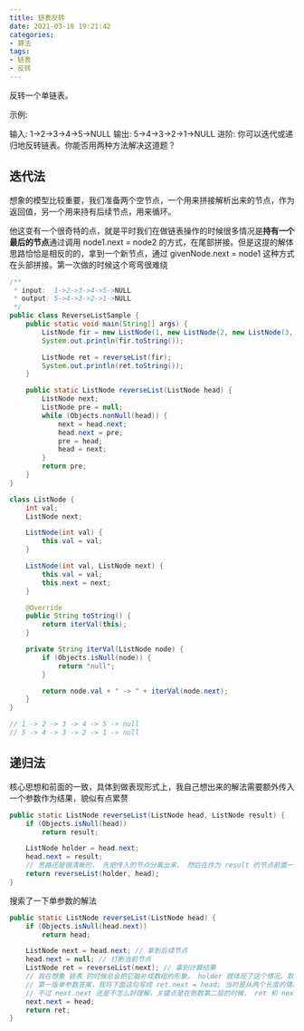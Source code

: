 ```yaml
---
title: 链表反转
date: 2021-03-18 19:21:42
categories:
- 算法
tags:
- 链表
- 反转
---
```


反转一个单链表。

示例:

输入: 1->2->3->4->5->NULL
输出: 5->4->3->2->1->NULL
进阶:
你可以迭代或递归地反转链表。你能否用两种方法解决这道题？

## 迭代法

想象的模型比较重要，我们准备两个空节点，一个用来拼接解析出来的节点，作为返回值，另一个用来持有后续节点，用来循环。

他这变有一个很奇特的点，就是平时我们在做链表操作的时候很多情况是**持有一个最后的节点**通过调用 node1.next = node2 的方式，在尾部拼接。但是这提的解体思路恰恰是相反的的，拿到一个新节点，通过 givenNode.next = node1 这种方式在头部拼接。第一次做的时候这个弯弯很难绕

```java
/**
 * input:  1->2->3->4->5->NULL
 * output: 5->4->3->2->1->NULL
 */
public class ReverseListSample {
    public static void main(String[] args) {
        ListNode fir = new ListNode(1, new ListNode(2, new ListNode(3, new ListNode(4, new ListNode(5)))));
        System.out.println(fir.toString());

        ListNode ret = reverseList(fir);
        System.out.println(ret.toString());
    }

    public static ListNode reverseList(ListNode head) {
        ListNode next;
        ListNode pre = null;
        while (Objects.nonNull(head)) {
            next = head.next;
            head.next = pre;
            pre = head;
            head = next;
        }
        return pre;
    }
}

class ListNode {
    int val;
    ListNode next;

    ListNode(int val) {
        this.val = val;
    }

    ListNode(int val, ListNode next) {
        this.val = val;
        this.next = next;
    }

    @Override
    public String toString() {
        return iterVal(this);
    }

    private String iterVal(ListNode node) {
        if (Objects.isNull(node)) {
            return "null";
        }

        return node.val + " -> " + iterVal(node.next);
    }
}

// 1 -> 2 -> 3 -> 4 -> 5 -> null
// 5 -> 4 -> 3 -> 2 -> 1 -> null
```

## 递归法

核心思想和前面的一致，具体到做表现形式上，我自己想出来的解法需要额外传入一个参数作为结果，貌似有点累赘

```java
public static ListNode reverseList(ListNode head, ListNode result) {
    if (Objects.isNull(head))
        return result;

    ListNode holder = head.next;
    head.next = result;
    // 思路还是很清晰的， 先把传入的节点分离出来， 然后在作为 result 的节点前面一次添加分离出来的节点。当所有的节点都处理过后，返回
    return reverseList(holder, head);
}
```

搜索了一下单参数的解法

```java
public static ListNode reverseList(ListNode head) {
    if (Objects.isNull(head.next))
        return head;

    ListNode next = head.next; // 拿到后续节点
    head.next = null; // 打断当前节点
    ListNode ret = reverseList(next); // 拿到计算结果
    // 我在想象 链表 的时候总会把它脑补成数组的形象， holder 就体现了这个情况。取名叫 next 会更好，把它想象成一个节点
    // 第一版单参数答案，我将下面这句写成 ret.next = head; 当时是从两个长度的情况推导的，回头想一下，这个答案肯定有问题，应为这样的话每次返回只替换 ret.next 最后也只有两个长度而已
    // 不过 next.next 还是不怎么好理解，关键点是在倒数第二层的时候， ret 和 next 是同一个，next.next = head 建立起了连续性
    next.next = head; 
    return ret;
}
```